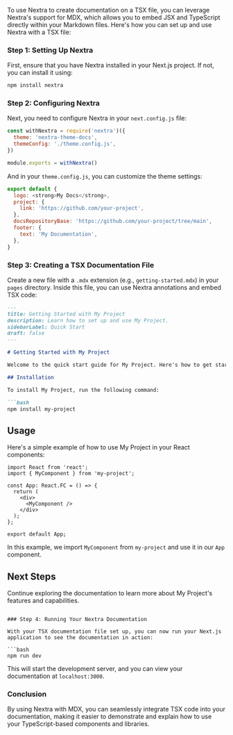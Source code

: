 To use Nextra to create documentation on a TSX file, you can leverage Nextra's support for MDX, which allows you to embed JSX and TypeScript directly within your Markdown files. Here's how you can set up and use Nextra with a TSX file:

### Step 1: Setting Up Nextra

First, ensure that you have Nextra installed in your Next.js project. If not, you can install it using:

```bash
npm install nextra
```

### Step 2: Configuring Nextra

Next, you need to configure Nextra in your `next.config.js` file:

```javascript
const withNextra = require('nextra')({
  theme: 'nextra-theme-docs',
  themeConfig: './theme.config.js',
})

module.exports = withNextra()
```

And in your `theme.config.js`, you can customize the theme settings:

```javascript
export default {
  logo: <strong>My Docs</strong>,
  project: {
    link: 'https://github.com/your-project',
  },
  docsRepositoryBase: 'https://github.com/your-project/tree/main',
  footer: {
    text: 'My Documentation',
  },
}
```

### Step 3: Creating a TSX Documentation File

Create a new file with a `.mdx` extension (e.g., `getting-started.mdx`) in your `pages` directory. Inside this file, you can use Nextra annotations and embed TSX code:

```markdown
---
title: Getting Started with My Project
description: Learn how to set up and use My Project.
sidebarLabel: Quick Start
draft: false
---

# Getting Started with My Project

Welcome to the quick start guide for My Project. Here's how to get started:

## Installation

To install My Project, run the following command:

```bash
npm install my-project
```

## Usage

Here's a simple example of how to use My Project in your React components:

```tsx
import React from 'react';
import { MyComponent } from 'my-project';

const App: React.FC = () => {
  return (
    <div>
      <MyComponent />
    </div>
  );
};

export default App;
```

In this example, we import `MyComponent` from `my-project` and use it in our `App` component.

## Next Steps

Continue exploring the documentation to learn more about My Project's features and capabilities.
```

### Step 4: Running Your Nextra Documentation

With your TSX documentation file set up, you can now run your Next.js application to see the documentation in action:

```bash
npm run dev
```

This will start the development server, and you can view your documentation at `localhost:3000`.

### Conclusion

By using Nextra with MDX, you can seamlessly integrate TSX code into your documentation, making it easier to demonstrate and explain how to use your TypeScript-based components and libraries.

